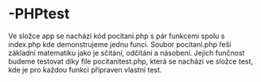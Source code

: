 # -PHPtest
Ve složce app se nachází kód pocitani.php s pár funkcemi spolu s index.php kde demonstrujeme jednu funci. 
Soubor  pocitani.php řeší základní matematiku jako je sčítání, odčítání a násobení.
Jejich funčnost budeme testovat díky file pocitanitest.php, která se nacházi ve složce test, kde je pro každou funkci připraven vlastní test.
